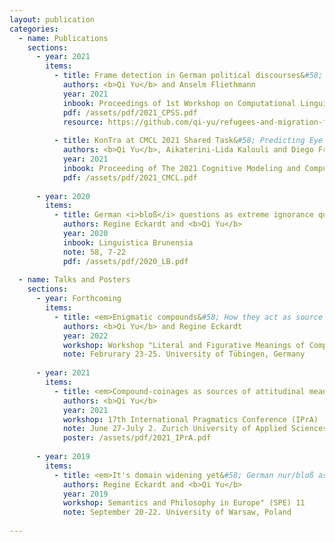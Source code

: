 ```yaml
---
layout: publication
categories:
  - name: Publications
    sections: 
      - year: 2021
        items:
          - title: Frame detection in German political discourses&#58; How far can we go without large-scale manual corpus annotation?
            authors: <b>Qi Yu</b> and Anselm Fliethmann
            year: 2021
            inbook: Proceedings of 1st Workshop on Computational Linguistics for Political Text Analysis (CPSS)
            pdf: /assets/pdf/2021_CPSS.pdf
            resource: https://github.com/qi-yu/refugees-and-migration-framing-vocabulary
            
          - title: KonTra at CMCL 2021 Shared Task&#58; Predicting Eye Movements by combining BERT with Surface, Linguistic and Behavioral Information
            authors: <b>Qi Yu</b>, Aikaterini-Lida Kalouli and Diego Frassinelli
            year: 2021
            inbook: Proceeding of The 2021 Cognitive Modeling and Computational Linguistics Workshop (CMCL)
            pdf: /assets/pdf/2021_CMCL.pdf
      
      - year: 2020
        items:
          - title: German <i>bloß</i> questions as extreme ignorance questions
            authors: Regine Eckardt and <b>Qi Yu</b>
            year: 2020
            inbook: Linguistica Brunensia 
            note: 58, 7-22
            pdf: /assets/pdf/2020_LB.pdf
      
  - name: Talks and Posters
    sections:
      - year: Forthcoming
        items:
          - title: <em>Enigmatic compounds&#58; How they act as source of attitudinal meaning</em>
            authors: <b>Qi Yu</b> and Regine Eckardt
            year: 2022
            workshop: Workshop "Literal and Figurative Meanings of Compounds"
            note: Februrary 23-25. University of Tübingen, Germany
            
      - year: 2021
        items:
          - title: <em>Compound-coinages as sources of attitudinal meaning</em>
            authors: <b>Qi Yu</b>
            year: 2021
            workshop: 17th International Pragmatics Conference (IPrA)
            note: June 27-July 2. Zurich University of Applied Sciences, Switzerland
            poster: /assets/pdf/2021_IPrA.pdf
            
      - year: 2019
        items:
          - title: <em>It's domain widening yet&#58; German nur/bloß as a marker of extreme ignorance questions</em>
            authors: Regine Eckardt and <b>Qi Yu</b>
            year: 2019
            workshop: Semantics and Philosophy in Europe" (SPE) 11
            note: September 20-22. University of Warsaw, Poland
            
---
```



